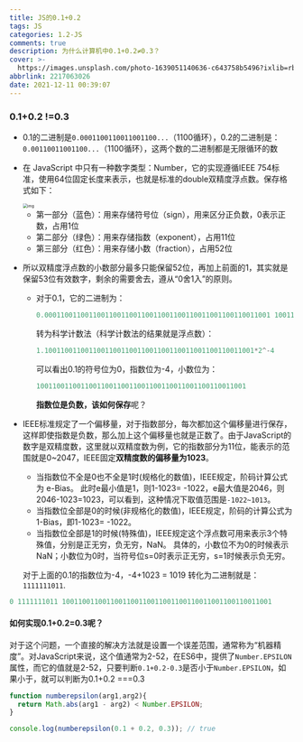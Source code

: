 ```yaml
---
title: JS的0.1+0.2
tags: JS
categories: 1.2-JS
comments: true
description: 为什么计算机中0.1+0.2≠0.3？
cover: >-
  https://images.unsplash.com/photo-1639051140636-c643758b5496?ixlib=rb-1.2.1&ixid=MnwxMjA3fDB8MHxwaG90by1wYWdlfHx8fGVufDB8fHx8&auto=format&fit=crop&w=1170&q=80
abbrlink: 2217063026
date: 2021-12-11 00:39:07
---
```


### 0.1+0.2 !=0.3 ###

* 0.1的二进制是`0.0001100110011001100...`（1100循环），0.2的二进制是：`0.00110011001100...`（1100循环），这两个数的二进制都是无限循环的数

* 在 JavaScript 中只有一种数字类型：Number，它的实现遵循IEEE 754标准，使用64位固定长度来表示，也就是标准的double双精度浮点数。保存格式如下：

  <img src="https://p3-juejin.byteimg.com/tos-cn-i-k3u1fbpfcp/0cb225cf71d748a8b2d6a5615e402711~tplv-k3u1fbpfcp-watermark.awebp" alt="img" style="zoom: 50%;" />

  * 第一部分（蓝色）：用来存储符号位（sign），用来区分正负数，0表示正数，占用1位
  * 第二部分（绿色）：用来存储指数（exponent），占用11位
  * 第三部分（红色）：用来存储小数（fraction），占用52位

* 所以双精度浮点数的小数部分最多只能保留52位，再加上前面的1，其实就是保留53位有效数字，剩余的需要舍去，遵从“0舍1入”的原则。

  * 对于0.1，它的二进制为：

    ```javascript
    0.00011001100110011001100110011001100110011001100110011001 10011...
    ```

    转为科学计数法（科学计数法的结果就是浮点数）：

    ```javascript
    1.1001100110011001100110011001100110011001100110011001*2^-4
    ```

    可以看出0.1的符号位为0，指数位为-4，小数位为：

    ```javascript
    1001100110011001100110011001100110011001100110011001
    ```

    **指数位是负数，该如何保存**呢？

* IEEE标准规定了一个偏移量，对于指数部分，每次都加这个偏移量进行保存，这样即使指数是负数，那么加上这个偏移量也就是正数了。由于JavaScript的数字是双精度数，这里就以双精度数为例，它的指数部分为11位，能表示的范围就是0~2047，IEEE固定**双精度数的偏移量为1023**。

  * 当指数位不全是0也不全是1时(规格化的数值)，IEEE规定，阶码计算公式为 e-Bias。 此时e最小值是1，则1-1023= -1022，e最大值是2046，则2046-1023=1023，可以看到，这种情况下取值范围是`-1022~1013`。
  * 当指数位全部是0的时候(非规格化的数值)，IEEE规定，阶码的计算公式为1-Bias，即1-1023= -1022。
  * 当指数位全部是1的时候(特殊值)，IEEE规定这个浮点数可用来表示3个特殊值，分别是正无穷，负无穷，NaN。 具体的，小数位不为0的时候表示NaN；小数位为0时，当符号位s=0时表示正无穷，s=1时候表示负无穷。

  对于上面的0.1的指数位为-4，-4+1023 = 1019 转化为二进制就是：`1111111011`.

```javascript
0 1111111011 1001100110011001100110011001100110011001100110011001
```

#### 如何实现0.1+0.2=0.3呢？ ####

对于这个问题，一个直接的解决方法就是设置一个误差范围，通常称为“机器精度”。对JavaScript来说，这个值通常为2-52，在ES6中，提供了`Number.EPSILON`属性，而它的值就是2-52，只要判断`0.1+0.2-0.3`是否小于`Number.EPSILON`，如果小于，就可以判断为0.1+0.2 ===0.3

```javascript
function numberepsilon(arg1,arg2){                   
  return Math.abs(arg1 - arg2) < Number.EPSILON;        
}        

console.log(numberepsilon(0.1 + 0.2, 0.3)); // true
```
